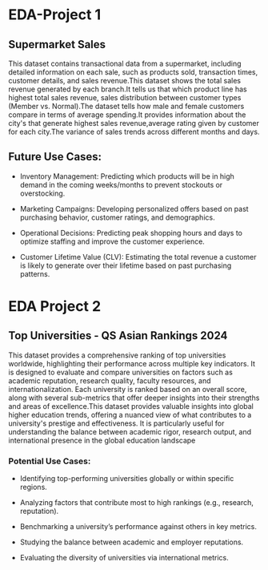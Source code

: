 # EDA-Project 1
## Supermarket Sales

This dataset contains transactional data from a supermarket, including detailed information on each sale, such as products sold, transaction times, customer details, and sales revenue.This dataset shows the total sales revenue generated by each branch.It tells us that which product line has highest total sales revenue, sales distribution between customer types (Member vs. Normal).The dataset tells how male and female customers compare in terms of average spending.It provides information about the city's that generate highest sales revenue,average rating given by customer for each city.The variance of sales trends across different months and days.

## Future Use Cases:

* Inventory Management: Predicting which products will be in high demand in the coming weeks/months to prevent stockouts or overstocking.

* Marketing Campaigns: Developing personalized offers based on past purchasing behavior, customer ratings, and demographics.

* Operational Decisions: Predicting peak shopping hours and days to optimize staffing and improve the customer experience.

* Customer Lifetime Value (CLV): Estimating the total revenue a customer is likely to generate over their lifetime based on past purchasing patterns.

# EDA Project 2
## Top Universities - QS Asian Rankings 2024

This dataset provides a comprehensive ranking of top universities worldwide, highlighting their performance across multiple key indicators. It is designed to evaluate and compare universities on factors such as academic reputation, research quality, faculty resources, and internationalization. Each university is ranked based on an overall score, along with several sub-metrics that offer deeper insights into their strengths and areas of excellence.This dataset provides valuable insights into global higher education trends, offering a nuanced view of what contributes to a university's prestige and effectiveness. It is particularly useful for understanding the balance between academic rigor, research output, and international presence in the global education landscape



### Potential Use Cases:
* Identifying top-performing universities globally or within specific regions.

* Analyzing factors that contribute most to high rankings (e.g., research, reputation).

* Benchmarking a university’s performance against others in key metrics.

* Studying the balance between academic and employer reputations.

* Evaluating the diversity of universities via international metrics.


